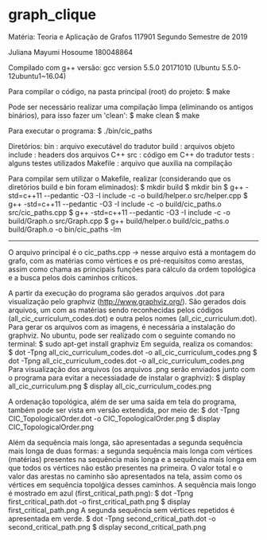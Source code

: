# graph_clique

Matéria: Teoria e Aplicação de Grafos 117901
Segundo Semestre de 2019

Juliana Mayumi Hosoume 180048864

Compilado com g++ versão:
gcc version 5.5.0 20171010 (Ubuntu 5.5.0-12ubuntu1~16.04)

Para compilar o código, na pasta principal (root) do projeto:
$ make

Pode ser necessário realizar uma compilação limpa (eliminando os antigos binários), para isso fazer um
'clean':
$ make clean
$ make

Para executar o programa:
$ ./bin/cic_paths

Diretórios:
bin : arquivo executável do tradutor
build : arquivos objeto
include : headers dos arquivos C++
src : código em C++ do tradutor
tests : alguns testes utilizados
Makefile : arquivo que auxilia na compilação


Para compilar sem utilizar o Makefile, realizar (considerando que
    os diretórios build e bin foram eliminados):
$ mkdir build
$ mkdir bin
$ g++ -std=c++11 --pedantic -O3 -I include -c -o build/helper.o src/helper.cpp
$ g++ -std=c++11 --pedantic -O3 -I include -c -o build/cic_paths.o src/cic_paths.cpp
$ g++ -std=c++11 --pedantic -O3 -I include -c -o build/Graph.o src/Graph.cpp
$ g++ build/helper.o build/cic_paths.o build/Graph.o -o bin/cic_paths -lm

---

O arquivo principal é o cic_paths.cpp  -> nesse arquivo está a montagem do grafo, com as matérias como vértices e os pré-requisitos como arestas, assim como chama as principais funções para cálculo da ordem topológica e a busca pelos dois caminhos críticos.

A partir da execução do programa são gerados arquivos .dot para visualização pelo graphviz (http://www.graphviz.org/). São gerados dois arquivos, um com as matérias sendo reconhecidas pelos códigos (all_cic_curriculum_codes.dot) e outra pelos nomes (all_cic_curriculum.dot). Para gerar os arquivos com as imagens, é necessária a instalação do graphviz. No ubuntu, pode ser realizado com o seguinte comando no terminal:
$ sudo apt-get install graphviz
Em seguida, realiza os comandos:
$ dot -Tpng all_cic_curriculum_codes.dot -o all_cic_curriculum_codes.png
$  dot -Tpng all_cic_curriculum_codes.dot -o all_cic_curriculum_codes.png
Para visualização dos arquivos (os arquivos .png serão enviados junto com o programa para evitar a necessiadade de instalar o graphviz):
$ display all_cic_curriculum.png
$ display all_cic_curriculum_codes.png

A ordenação topológica, além de ser uma saída em tela do programa, também pode ser vista em versão extendida, por meio de:
$ dot -Tpng CIC_TopologicalOrder.dot -o CIC_TopologicalOrder.png
$ display CIC_TopologicalOrder.png

Além da sequência mais longa, são apresentadas a segunda sequência mais longa de duas formas: a segunda sequência mais longa com vértices (matérias) presentes na sequência mais longa e a sequência mais longa em que todos os vértices não estão presentes na primeira. O valor total e o valor das arestas no caminho são apresentados na tela, assim como os vértices em sequência topolǵica desses caminhos.
A sequência mais longo é mostrado em azul (first_critical_path.png):
$ dot -Tpng first_critical_path.dot  -o first_critical_path.png
$ display first_critical_path.png
A segunda sequência sem vértices repetidos é apresentada em verde.
$ dot -Tpng second_critical_path.dot  -o second_critical_path.png
$ display second_critical_path.png
